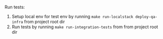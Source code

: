 
Run  tests:
1. Setup local env for test env by running `make run-localstack deploy-qa-infra` from project root dir
2. Run tests by running `make run-integration-tests` from from project root dir
